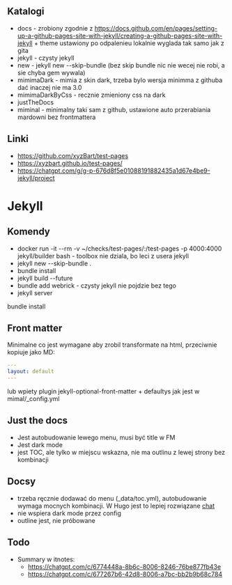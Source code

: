 ## Katalogi

- docs - zrobiony zgodnie z https://docs.github.com/en/pages/setting-up-a-github-pages-site-with-jekyll/creating-a-github-pages-site-with-jekyll + theme ustawiony
    po odpalenieu lokalnie wyglada tak samo jak z gita
- jekyll - czysty jekyll
 - new - jekyll new --skip-bundle (bez skip bundle nic nie wecej nie robi, a sie chyba gem wywala)
 - mimimaDark - mimia z skin dark, trzeba bylo wersja minimma z githuba dać inaczej nie ma 3.0
 - mimimaDarkByCss - recznie zmieniony css na dark
 - justTheDocs
- miminal - minimalny taki sam z github, ustawione auto przerabiania mardowni bez frontmattera


## Linki


- https://github.com/xyzBart/test-pages
- https://xyzbart.github.io/test-pages/
- https://chatgpt.com/g/g-p-676d8f5e01088191882435a1d67e4be9-jekyll/project

# Jekyll

## Komendy
- docker run -it --rm -v ~/checks/test-pages/:/test-pages -p 4000:4000 jekyll/builder bash - toolbox nie dziala, bo leci z usera jekyll
- jekyll new --skip-bundle .
- bundle install
- jekyll build --future
- bundle add webrick - czysty jekyll nie pojdzie bez tego
- jekyll server

bundle install

## Front matter

Minimalne co jest wymagane aby zrobil transformate na html, przeciwnie kopiuje jako MD:

```yaml
---
layout: default
---
```
lub wpiety plugin jekyll-optional-front-matter + defaultys jak jest w mimal/_config.yml


## Just the docs
- Jest autobudowanie lewego menu, musi być title w FM
- Jest dark mode
- jest TOC, ale tylko w miejscu wskazna, nie ma outlinu z lewej strony bez kombinacji

## Docsy
- trzeba ręcznie dodawać do menu (_data/toc.yml), autobudowanie wymaga mocnych kombinacji. W Hugo jest to lepiej rozwiązane [chat](https://chatgpt.com/g/g-p-676d8f5e01088191882435a1d67e4be9-jekyll/c/676ec1f8-8fb8-8006-b57e-0f6af33b3e13)
- nie wspiera dark mode przez config
- outline jest, nie próbowane


## Todo
- Summary w itnotes:
  - https://chatgpt.com/c/6774448a-8b6c-8006-8246-76be877fb43e
  - https://chatgpt.com/c/677267b6-42d8-8006-a7bc-bb2b9b68c784